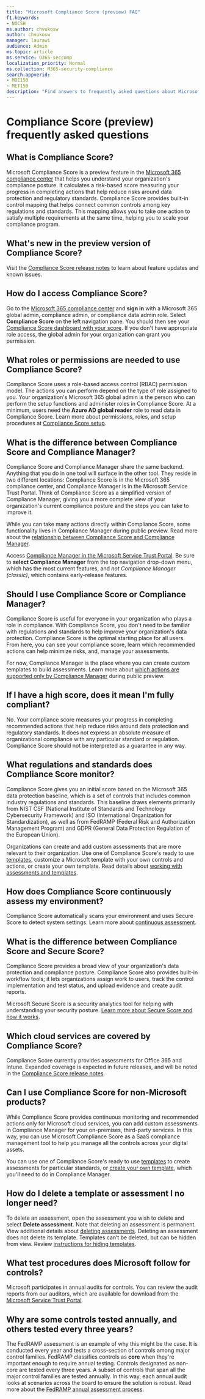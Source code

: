 ```yaml
---
title: "Microsoft Compliance Score (preview) FAQ"
f1.keywords:
- NOCSH
ms.author: chvukosw
author: chvukosw
manager: laurawi
audience: Admin
ms.topic: article
ms.service: O365-seccomp
localization_priority: Normal
ms.collection: M365-security-compliance
search.appverid: 
- MOE150
- MET150
description: "Find answers to frequently asked questions about Microsoft Compliance Score, which helps organizations simplify and automate risk assessments."
---
```


# Compliance Score (preview) frequently asked questions

## What is Compliance Score?

Microsoft Compliance Score is a preview feature in the [Microsoft 365 compliance center](microsoft-365-compliance-center.md) that helps you understand your organization's compliance posture. It calculates a risk-based score measuring your progress in completing actions that help reduce risks around data protection and regulatory standards. Compliance Score provides built-in control mapping that helps connect common controls among key regulations and standards. This mapping allows you to take one action to satisfy multiple requirements at the same time, helping you to scale your compliance program.

## What's new in the preview version of Compliance Score?

Visit the [Compliance Score release notes](compliance-score-release-notes.md) to learn about feature updates and known issues.

## How do I access Compliance Score?

Go to the [Microsoft 365 compliance center](https://compliance.microsoft.com/) and **sign in** with a Microsoft 365 global admin, compliance admin, or compliance data admin role. Select **Compliance Score** on the left navigation pane. You should then see your [Compliance Score dashboard with your score](compliance-score-setup.md#understand-the-compliance-score-dashboard). If you don't have appropriate role access, the global admin for your organization can grant you permission.

## What roles or permissions are needed to use Compliance Score?

Compliance Score uses a role-based access control (RBAC) permission model. The actions you can perform depend on the type of role assigned to you. Your organization's Microsoft 365 global admin is the person who can perform the setup functions and administer roles in Compliance Score. At a minimum, users need the **Azure AD global reader** role to read data in Compliance Score. Learn more about permissions, roles, and setup procedures at [Compliance Score setup](compliance-score-setup.md).

## What is the difference between Compliance Score and Compliance Manager?

Compliance Score and Compliance Manager share the same backend. Anything that you do in one tool will surface in the other tool. They reside in two different locations: Compliance Score is in the Microsoft 365 compliance center, and Compliance Manager is in the Microsoft Service Trust Portal. Think of Compliance Score as a simplified version of Compliance Manager, giving you a more complete view of your organization's current compliance posture and the steps you can take to improve it.

While you can take many actions directly within Compliance Score, some functionality lives in Compliance Manager during public preview. Read more about the [relationship between Compliance Score and Compliance Manager](compliance-score.md#relationship-to-compliance-manager).

Access [Compliance Manager in the Microsoft Service Trust Portal](https://servicetrust.microsoft.com/ComplianceManager/V3). Be sure to **select Compliance Manager** from the top navigation drop-down menu, which has the most current features, and *not Compliance Manager (classic)*, which contains early-release features.

## Should I use Compliance Score or Compliance Manager?

Compliance Score is useful for everyone in your organization who plays a role in compliance. With Compliance Score, you don't need to be familiar with regulations and standards to help improve your organization's data protection. Compliance Score is the optimal starting place for all users. From here, you can see your compliance score, learn which recommended actions can help minimize risks, and, manage your assessments.

For now, Compliance Manager is the place where you can create custom templates to build assessments. Learn more about [which actions are supported only by Compliance Manager](compliance-score-release-notes.md#compliance-score-relationship-to-compliance-manager) during public preview.

## If I have a high score, does it mean I'm fully compliant?

No. Your compliance score measures your progress in completing recommended actions that help reduce risks around data protection and regulatory standards. It does not express an absolute measure of organizational compliance with any particular standard or regulation. Compliance Score should not be interpreted as a guarantee in any way.

## What regulations and standards does Compliance Score monitor?

Compliance Score gives you an initial score based on the Microsoft 365 data protection baseline, which is a set of controls that includes common industry regulations and standards. This baseline draws elements primarily from NIST CSF (National Institute of Standards and Technology Cybersecurity Framework) and ISO (International Organization for Standardization), as well as from FedRAMP (Federal Risk and Authorization Management Program) and GDPR (General Data Protection Regulation of the European Union).

Organizations can create and add custom assessments that are more relevant to their organization. Use one of Compliance Score's ready to use [templates](compliance-score-templates.md), customize a Microsoft template with your own controls and actions, or create your own template. Read details about [working with assessments and templates](compliance-score-assessments.md).

## How does Compliance Score continuously assess my environment?

Compliance Score automatically scans your environment and uses Secure Score to detect system settings. Learn more about [continuous assessment](compliance-score-methodology.md#how-compliance-score-continuously-assesses-controls).

## What is the difference between Compliance Score and Secure Score?

Compliance Score provides a broad view of your organization's data protection and compliance posture. Compliance Score also provides built-in workflow tools; it lets organizations assign work to users, track the control implementation and test status, and upload evidence and create audit reports.

Microsoft Secure Score is a security analytics tool for helping with understanding your security posture. [Learn more about Secure Score and how it works](../security/mtp/microsoft-secure-score-new.md).

## Which cloud services are covered by Compliance Score?

Compliance Score currently provides assessments for Office 365 and Intune. Expanded coverage is expected in future releases, and will be noted in the [Compliance Score release notes](compliance-score-release-notes.md).

## Can I use Compliance Score for non-Microsoft products?

While Compliance Score provides continuous monitoring and recommended actions only for Microsoft cloud services, you can add custom assessments in Compliance Manager for your on-premises, third-party services. In this way, you can use Microsoft Compliance Score as a SaaS compliance management tool to help you manage all the controls across your digital assets.

You can use one of Compliance Score's ready to use [templates](compliance-score-templates.md) to create assessments for particular standards, or [create your own template](working-with-compliance-manager.md#create-a-template), which you'll need to do in Compliance Manager.

## How do I delete a template or assessment I no longer need?

To delete an assessment, open the assessment you wish to delete and select **Delete assessment**. Note that deleting an assessment is permanent. View additional details about [deleting assessments](compliance-score-assessments.md#delete-an-assessment). Deleting an assessment does not delete its template. Templates can’t be deleted, but can be hidden from view. Review [instructions for hiding templates](working-with-compliance-manager.md#hide-a-template-or-an-assessment).

## What test procedures does Microsoft follow for controls?

Microsoft participates in annual audits for controls. You can review the audit reports from our auditors, which are available for download from the [Microsoft Service Trust Portal](https://servicetrust.microsoft.com/ViewPage/MSComplianceGuideV3).

## Why are some controls tested annually, and others tested every three years?

The FedRAMP assessment is an example of why this might be the case. It is conducted every year and tests a cross-section of controls among major control families. FedRAMP classifies controls as **core** when they're important enough to require annual testing. Controls designated as non-core are tested every three years. A subset of controls that span all the major control families are tested annually. In this way, each annual audit looks at scenarios across the board to ensure the solution is robust. Read more about the [FedRAMP annual assessment process](https://www.fedramp.gov/annual-assessment-guidance/).
